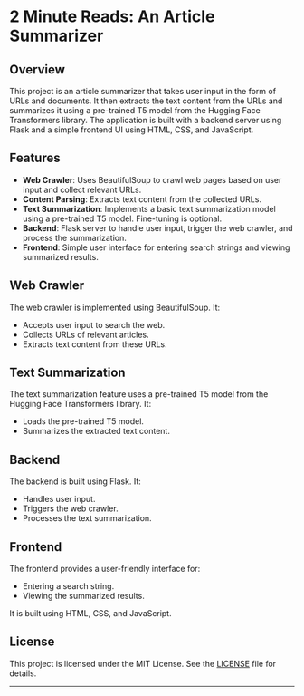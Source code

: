 # 2 Minute Reads: An Article Summarizer

## Overview

This project is an article summarizer that takes user input in the form of URLs and documents. It then extracts the text content from the URLs and summarizes it using a pre-trained T5 model from the Hugging Face Transformers library. The application is built with a backend server using Flask and a simple frontend UI using HTML, CSS, and JavaScript.

## Features

- **Web Crawler**: Uses BeautifulSoup to crawl web pages based on user input and collect relevant URLs.
- **Content Parsing**: Extracts text content from the collected URLs.
- **Text Summarization**: Implements a basic text summarization model using a pre-trained T5 model. Fine-tuning is optional.
- **Backend**: Flask server to handle user input, trigger the web crawler, and process the summarization.
- **Frontend**: Simple user interface for entering search strings and viewing summarized results.

## Web Crawler

The web crawler is implemented using BeautifulSoup. It:

- Accepts user input to search the web.
- Collects URLs of relevant articles.
- Extracts text content from these URLs.

## Text Summarization

The text summarization feature uses a pre-trained T5 model from the Hugging Face Transformers library. It:

- Loads the pre-trained T5 model.
- Summarizes the extracted text content.

## Backend

The backend is built using Flask. It:

- Handles user input.
- Triggers the web crawler.
- Processes the text summarization.

## Frontend

The frontend provides a user-friendly interface for:

- Entering a search string.
- Viewing the summarized results.

It is built using HTML, CSS, and JavaScript. 

## License

This project is licensed under the MIT License. See the [LICENSE](LICENSE) file for details.

---
